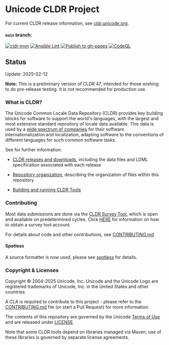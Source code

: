 # Unicode CLDR Project

For current CLDR release information, see [cldr.unicode.org](https://cldr.unicode.org/index/downloads/).

#### `main` branch:
[![cldr-mvn](https://github.com/unicode-org/cldr/workflows/cldr-mvn/badge.svg)](https://github.com/unicode-org/cldr/actions?query=branch%3Amain+workflow%3A%22cldr-mvn%22)
[![Ansible Lint](https://github.com/unicode-org/cldr/workflows/Ansible%20Lint/badge.svg)](https://github.com/unicode-org/cldr/actions?query=branch%3Amain+workflow%3A%22Ansible+Lint%22)
[![Publish to gh-pages](https://github.com/unicode-org/cldr/actions/workflows/gh-pages.yml/badge.svg)](https://github.com/unicode-org/cldr/actions/workflows/gh-pages.yml)
[![CodeQL](https://github.com/unicode-org/cldr/actions/workflows/codeql-analysis.yml/badge.svg)](https://github.com/unicode-org/cldr/actions/workflows/codeql-analysis.yml)

## Status

Update: 2025-02-12

<!-- [inapplicable lines are commented out.]-->
<!--**Note:**  CLDR 47 is in development and not recommended for use at this stage.-->
<!--**Note:**  This is the milestone 1 version of CLDR 47, intended for those wishing to do pre-release testing. It is not recommended for production use.-->
**Note:** This is a preliminary version of CLDR 47, intended for those wishing to do pre-release testing. It is not recommended for production use.
<!-- **Note:**  This is a pre-release candidate version of CLDR 47, intended for testing. It is not recommended for production use. -->
<!--This is the final release version of CLDR 47.-->

### What is CLDR?
The Unicode Common Locale Data Repository (CLDR) provides key building blocks for software to support the world's languages, with the largest and most extensive standard repository of locale data available. This data is used by a [wide spectrum of companies](https://cldr.unicode.org/index#h.ezpykkomyltl) for their software internationalization and localization, adapting software to the conventions of different languages for such common software tasks.

See for further information:

- [CLDR releases and downloads](https://cldr.unicode.org/index/downloads "CLDR Download Page"),
including the data files and LDML specification associated with each release

- [Repository organization](https://cldr.unicode.org/index/downloads#Repository_Organization "CLDR Download Page, Repository Organization"),
describing the organization of files within this repository

- [Building and running CLDR Tools](https://cldr.unicode.org/development/cldr-tools "CLDR Tools Page")

### Contributing

Most data submissions are done via the [CLDR Survey Tool](https://st.unicode.org/cldr-apps/), which is open and available on predetermined cycles.
Click [HERE](https://www.unicode.org/cldr/survey_tool.html) for information on how to obtain a survey tool account.

For details about code and other contributions, see [CONTRIBUTING.md](./CONTRIBUTING.md)

#### Spotless

A source formatter is now used, please see [spotless](./tools/README.md#spotless) for details.

### Copyright & Licenses

Copyright © 2004-2025 Unicode, Inc. Unicode and the Unicode Logo are registered trademarks of Unicode, Inc. in the United States and other countries.

A CLA is required to contribute to this project - please refer to the [CONTRIBUTING.md](./CONTRIBUTING.md) file (or start a Pull Request) for more information.

The contents of this repository are governed by the Unicode [Terms of Use](https://www.unicode.org/copyright.html) and are released under [LICENSE](./LICENSE).

Note that some CLDR tools depend on libraries managed via Maven; use of these libraries is governed by separate license agreements.

